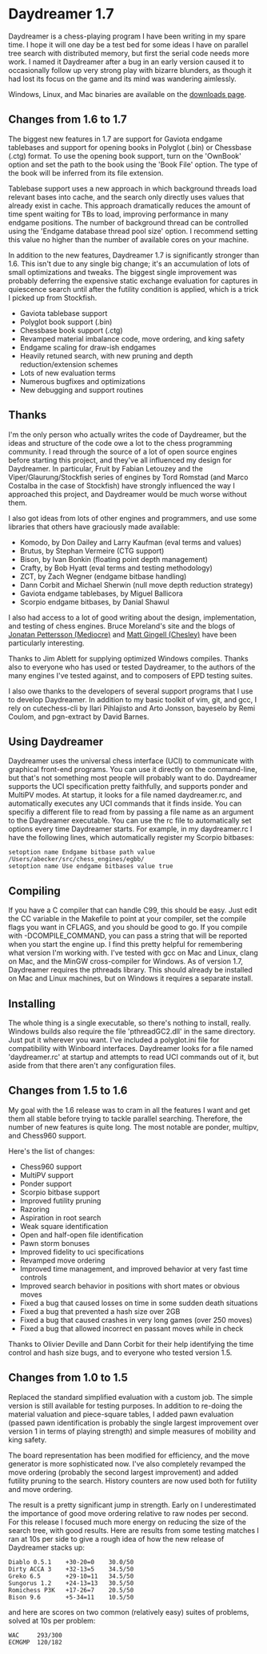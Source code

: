 
Daydreamer 1.7
==============

Daydreamer is a chess-playing program I have been writing in my spare time. I
hope it will one day be a test bed for some ideas I have on parallel tree
search with distributed memory, but first the serial code needs more work.
I named it Daydreamer after a bug in an early version caused it to occasionally
follow up very strong play with bizarre blunders, as though it had lost its
focus on the game and its mind was wandering aimlessly.

Windows, Linux, and Mac binaries are available on the
[downloads page](http://github.com/AaronBecker/daydreamer/downloads).

Changes from 1.6 to 1.7
-----------------------

The biggest new features in 1.7 are support for Gaviota endgame tablebases and
support for opening books in Polyglot (.bin) or Chessbase (.ctg) format. To use
the opening book support, turn on the 'OwnBook' option and set the path to the
book using the 'Book File' option. The type of the book will be inferred from its
file extension.

Tablebase support uses a new approach in which background threads load relevant
bases into cache, and the search only directly uses values that already exist
in cache. This approach dramatically reduces the amount of time spent waiting
for TBs to load, improving performance in many endgame positions. The number of
background thread can be controlled using the 'Endgame database thread pool size'
option. I recommend setting this value no higher than the number of available
cores on your machine.

In addition to the new features, Daydreamer 1.7 is significantly stronger than 1.6.
This isn't due to any single big change; it's an accumulation of lots of small
optimizations and tweaks. The biggest single improvement was probably deferring
the expensive static exchange evaluation for captures in quiescence search until
after the futility condition is applied, which is a trick I picked up from Stockfish.

* Gaviota tablebase support
* Polyglot book support (.bin)
* Chessbase book support (.ctg)
* Revamped material imbalance code, move ordering, and king safety
* Endgame scaling for draw-ish endgames
* Heavily retuned search, with new pruning and depth reduction/extension schemes
* Lots of new evaluation terms
* Numerous bugfixes and optimizations
* New debugging and support routines

Thanks
------

I'm the only person who actually writes the code of Daydreamer, but the ideas
and structure of the code owe a lot to the chess programming community. I read
through the source of a lot of open source engines before starting this
project, and they've all influenced my design for Daydreamer. In particular,
Fruit by Fabian Letouzey and the Viper/Glaurung/Stockfish series of engines
by Tord Romstad (and Marco Costalba in the case of Stockfish) have strongly
influenced the way I approached this project, and Daydreamer would be much
worse without them.

I also got ideas from lots of other engines and programmers, and use some
libraries that others have graciously made available:

* Komodo, by Don Dailey and Larry Kaufman (eval terms and values)
* Brutus, by Stephan Vermeire (CTG support)
* Bison, by Ivan Bonkin (floating point depth management)
* Crafty, by Bob Hyatt (eval terms and testing methodology)
* ZCT, by Zach Wegner (endgame bitbase handling)
* Dann Corbit and Michael Sherwin (null move depth reduction strategy)
* Gaviota endgame tablebases, by Miguel Ballicora
* Scorpio endgame bitbases, by Danial Shawul

I also had access to a lot of good writing about the design, implementation,
and testing of chess engines. Bruce Moreland's site and the blogs of [Jonatan
Pettersson (Mediocre)](http://mediocrechess.blogspot.com/) and [Matt Gingell
(Chesley)](http://sourceforge.net/apps/wordpress/chesley/) have been
particularly interesting.

Thanks to Jim Ablett for supplying optimized Windows compiles.
Thanks also  to everyone who has used or tested Daydreamer, to the authors of
the many engines I've tested against, and to composers of EPD testing suites.

I also owe thanks to the developers of several support programs that I use to
develop Daydreamer. In addition to my basic toolkit of vim, git, and gcc, I rely
on cutechess-cli by Ilari Pihlajisto and Arto Jonsson, bayeselo by Remi Coulom,
and pgn-extract by David Barnes.

Using Daydreamer
----------------

Daydreamer uses the universal chess interface (UCI) to communicate with
graphical front-end programs. You can use it directly on the command-line, but
that's not something most people will probably want to do. Daydreamer supports
the UCI specification pretty faithfully, and supports ponder and MultiPV modes.
At startup, it looks for a file named daydreamer.rc, and automatically executes
any UCI commands that it finds inside. You can specifiy a different file to
read from by passing a file name as an argument to the Daydreamer executable.
You can use the rc file to automatically set options every time Daydreamer
starts. For example, in my daydreamer.rc I have the following lines, which
automatically register my Scorpio bitbases:

    setoption name Endgame bitbase path value /Users/abecker/src/chess_engines/egbb/
    setoption name Use endgame bitbases value true


Compiling
---------

If you have a C compiler that can handle C99, this should be easy. Just edit
the CC variable in the Makefile to point at your compiler, set the compile
flags you want in CFLAGS, and you should be good to go. If you compile with
-DCOMPILE_COMMAND, you can pass a string that will be reported when you start
the engine up. I find this pretty helpful for remembering what version I'm
working with. I've tested with gcc on Mac and Linux, clang on Mac, and the
MinGW cross-compiler for Windows. As of version 1.7, Daydreamer requires the
pthreads library. This should already be installed on Mac and Linux machines,
but on Windows it requires a separate install.

Installing
----------

The whole thing is a single executable, so there's nothing to install, really.
Windows builds also require the file 'pthreadGC2.dll' in the same directory.
Just put it wherever you want. I've included a polyglot.ini file for
compatibility with Winboard interfaces. Daydreamer looks for a file named
'daydreamer.rc' at startup and attempts to read UCI commands out of it, but
aside from that there aren't any configuration files.

Changes from 1.5 to 1.6
-----------------------

My goal with the 1.6 release was to cram in all the features I want and get
them all stable before trying to tackle parallel searching. Therefore, the
number of new features is quite long. The most notable are ponder, multipv,
and Chess960 support.

Here's the list of changes:

* Chess960 support
* MultiPV support
* Ponder support
* Scorpio bitbase support
* Improved futility pruning
* Razoring
* Aspiration in root search
* Weak square identification
* Open and half-open file identification
* Pawn storm bonuses
* Improved fidelity to uci specifications
* Revamped move ordering
* Improved time management, and improved behavior at very fast time controls
* Improved search behavior in positions with short mates or obvious moves
* Fixed a bug that caused losses on time in some sudden death situations
* Fixed a bug that prevented a hash size over 2GB
* Fixed a bug that caused crashes in very long games (over 250 moves)
* Fixed a bug that allowed incorrect en passant moves while in check

Thanks to Olivier Deville and Dann Corbit for their help identifying the time
control and hash size bugs, and to everyone who tested version 1.5.

Changes from 1.0 to 1.5
-----------------------

Replaced the standard simplified evaluation with a custom job. The simple
version is still available for testing purposes. In addition to re-doing the
material valuation and piece-square tables, I added pawn evaluation (passed
pawn identification is probably the single largest improvement over version 1
in terms of playing strength) and simple measures of mobility and king safety.

The board representation has been modified for efficiency, and the move
generator is more sophisticated now. I've also completely revamped the move
ordering (probably the second largest improvement) and added futility pruning
to the search. History counters are now used both for futility and move
ordering.

The result is a pretty significant jump in strength. Early on I underestimated
the importance of good move ordering relative to raw nodes per second. For this
release I focused much more energy on reducing the size of the search tree,
with good results. Here are results from some testing matches I ran at 10s per
side to give a rough idea of how the new release of Daydreamer stacks up:

    Diablo 0.5.1    +30-20=0    30.0/50
    Dirty ACCA 3    +32-13=5    34.5/50
    Greko 6.5       +29-10=11   34.5/50
    Sungorus 1.2    +24-13=13   30.5/50
    Romichess P3K   +17-26=7    20.5/50
    Bison 9.6       +5-34=11    10.5/50

and here are scores on two common (relatively easy) suites of problems, solved
at 10s per problem:

    WAC     293/300
    ECMGMP  120/182

